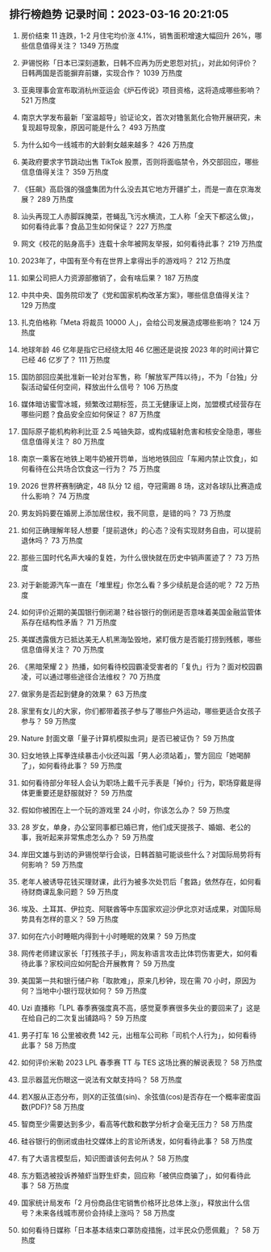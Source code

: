 
## 排行榜趋势 记录时间：2023-03-16 20:21:05
  
  1. 房价结束 11 连跌，1-2 月住宅均价涨 4.1%，销售面积增速大幅回升 26%，哪些信息值得关注？ 1349 万热度
    
  2. 尹锡悦称「日本已深刻道歉，日韩不应再为历史恩怨对抗」，对此如何评价？日韩两国是否能摒弃前嫌，实现合作？ 1039 万热度
    
  3. 亚奥理事会宣布取消杭州亚运会《炉石传说》项目资格，这将造成哪些影响？ 521 万热度
    
  4. 南京大学发布最新「室温超导」验证论文，首次对镥氢氮化合物开展研究，未复现超导现象，原因可能是什么？ 493 万热度
    
  5. 为什么如今一线城市的大龄剩女越来越多？ 426 万热度
    
  6. 美政府要求字节跳动出售 TikTok 股票，否则将面临禁令，外交部回应，哪些信息值得关注？ 359 万热度
    
  7. 《狂飙》高启强的强盛集团为什么没去其它地方开疆扩土，而是一直在京海发展？ 289 万热度
    
  8. 汕头再现工人赤脚踩腌菜，苍蝇乱飞污水横流，工人称「全天下都这么做」，如何看待此事？食品卫生如何保证？ 227 万热度
    
  9. 网文《校花的贴身高手》连载十余年被网友举报，如何看待此事？ 219 万热度
    
  10. 2023年了，中国有至今有在世界上拿得出手的游戏吗？ 212 万热度
    
  11. 如果公司把人力资源部撤销了，会有啥后果？ 187 万热度
    
  12. 中共中央、国务院印发了《党和国家机构改革方案》，哪些信息值得关注？ 129 万热度
    
  13. 扎克伯格称「Meta 将裁员 10000 人」，会给公司发展造成哪些影响？ 124 万热度
    
  14. 地球年龄 46 亿年是指它已经绕太阳 46 亿圈还是说按 2023 年的时间计算它已经 46 亿岁了？ 111 万热度
    
  15. 国防部回应美批准新一轮对台军售，称「解放军严阵以待」，不为「台独」分裂活动留任何空间，释放出什么信号？ 106 万热度
    
  16. 媒体暗访蜜雪冰城，频繁改过期标签，员工无健康证上岗，加盟模式经营存在哪些问题？食品安全应如何保证？ 87 万热度
    
  17. 国际原子能机构称利比亚 2.5 吨铀失踪，或构成辐射危害和核安全隐患，哪些信息值得关注？ 80 万热度
    
  18. 南京一乘客在地铁上喝牛奶被开罚单，当地地铁回应「车厢内禁止饮食」，如何看待在公共场合饮食这一行为？ 75 万热度
    
  19. 2026 世界杯赛制确定，48 队分 12 组，夺冠需踢 8 场，这对各球队比赛造成什么影响？ 74 万热度
    
  20. 男友妈妈要在婚房上添加居住权，我不同意，是错的吗？ 73 万热度
    
  21. 如何正确理解年轻人想要「提前退休」的心态？没有实现财务自由，可以提前退休吗？ 73 万热度
    
  22. 那些三国时代名声大噪的复姓，为什么很快就在历史中销声匿迹了？ 73 万热度
    
  23. 对于新能源汽车一直在「堆里程」你怎么看？多少续航是合适的呢？ 72 万热度
    
  24. 如何评价近期的美国银行倒闭潮？硅谷银行的倒闭是否意味着美国金融监管体系存在结构性矛盾？ 71 万热度
    
  25. 美媒透露俄方已抵达美无人机黑海坠毁地，紧盯俄方是否能打捞到残骸，哪些信息值得关注？ 70 万热度
    
  26. 《黑暗荣耀 2 》热播，如何看待校园霸凌受害者的「复仇」行为？面对校园霸凌，可以通过哪些途径合法维权？ 70 万热度
    
  27. 做家务是否起到健身的效果？ 63 万热度
    
  28. 家里有女儿的大家，你们都带着孩子参与了哪些户外运动，哪些更适合女孩子参与？ 59 万热度
    
  29. Nature 封面文章「量子计算机模拟虫洞」是否已被证伪？ 59 万热度
    
  30. 妇女地铁上挥拳连续暴击小伙还叫嚣「男人必须站着」，警方回应「她喝醉了」，如何看待此事？ 59 万热度
    
  31. 如何看待部分年轻人会认为职场上戴千元手表是「掉价」行为，职场穿戴是得体更重要还是舒服就好？ 59 万热度
    
  32. 假如你被困在上一个玩的游戏里 24 小时，你该怎么办？ 59 万热度
    
  33. 28 岁女，单身，办公室同事都已婚已育，他们成天提孩子、婚姻、老公的事，我听起来非常焦虑怎么办？ 59 万热度
    
  34. 岸田文雄与到访的尹锡悦举行会谈，日韩首脑可能谈些什么？对国际局势将有何影响？ 59 万热度
    
  35. 老年人被诱导花钱买理财课，此行为被多次处罚后「套路」依然存在，如何看待财商课乱象问题？ 59 万热度
    
  36. 埃及、土耳其、伊拉克、阿联酋等中东国家欢迎沙伊北京对话成果，对国际局势具有怎样的意义？ 59 万热度
    
  37. 如何在六小时睡眠内得到十小时睡眠的效果？ 59 万热度
    
  38. 网传老师建议家长「打残孩子手」，网友称语言攻击比体罚伤害更大，如何看待此事？家校间应如何配合开展教育？ 59 万热度
    
  39. 美国第一共和银行储户称「取款难」，原来几秒钟，现在需 70 小时，原因为何？当地中小银行现状如何？ 59 万热度
    
  40. Uzi 直播称「LPL 春季赛强度真不高，感觉夏季赛很多失业的要回来了」这是在给自己的二次复出铺路吗？ 59 万热度
    
  41. 男子打车 16 公里被收费 142 元，出租车公司称「司机个人行为」，如何看待此事？ 58 万热度
    
  42. 如何评价米勒 2023 LPL 春季赛 TT 与 TES 这场比赛的解说表现？ 58 万热度
    
  43. 显示器蓝光伤眼这一说法有文献支持吗？ 58 万热度
    
  44. 若X服从正态分布，则X的正弦值(sin)、余弦值(cos)是否存在一个概率密度函数(PDF)? 58 万热度
    
  45. 智商至少需要达到多少，看高等代数和数学分析才会毫无压力？ 58 万热度
    
  46. 硅谷银行的倒闭或由社交媒体上的言论所诱发，如何看待此事？ 58 万热度
    
  47. 有了大语言模型后，知识图谱该何去何从？ 58 万热度
    
  48. 东方甄选被投诉养殖虾当野生虾卖，回应称「被供应商骗了」，如何看待此事？ 58 万热度
    
  49. 国家统计局发布「2 月份商品住宅销售价格环比总体上涨」，释放出什么信号？未来各线城市房价会持续上涨吗？ 58 万热度
    
  50. 如何看待日媒称「日本基本结束口罩防疫措施，过半民众仍愿佩戴」？ 58 万热度
    
